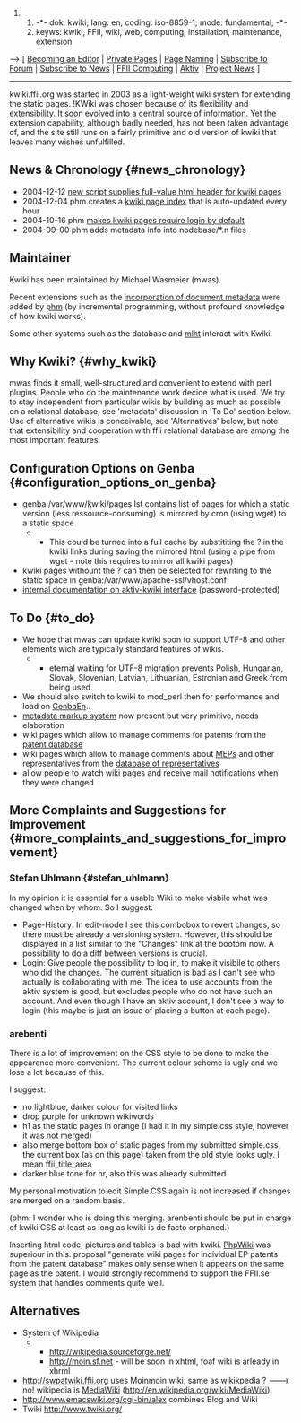 1.  1.  -\*- dok: kwiki; lang: en; coding: iso-8859-1; mode:
        fundamental; -\*-
    2.  keyws: kwiki, FFII, wiki, web, computing, installation,
        maintenance, extension

\--\> \[ [ Becoming an Editor](KwikiEditEn "wikilink") \| [ Private
Pages](KwikiPrivatHelpEn "wikilink") \| [ Page
Naming](PagNomEn "wikilink") \| [Subscribe to
Forum](http://lists.ffii.org/mailman/listinfo/kwiki-parl/ "wikilink") \|
[Subscribe to
News](http://lists.ffii.org/mailman/listinfo/kwiki-news/ "wikilink") \|
[ FFII Computing](PolisEn "wikilink") \| [ Aktiv](AktivEn "wikilink") \|
[ Project News](FfiiprojNewsEn "wikilink") \]

------------------------------------------------------------------------

kwiki.ffii.org was started in 2003 as a light-weight wiki system for
extending the static pages. !KWiki was chosen because of its flexibility
and extensibility. It soon evolved into a central source of information.
Yet the extension capability, although badly needed, has not been taken
advantage of, and the site still runs on a fairly primitive and old
version of kwiki that leaves many wishes unfulfilled.

## News & Chronology {#news_chronology}

-   2004-12-12 [ new script supplies full-value html header for kwiki
    pages](ParsKwikipagEn "wikilink")
-   2004-12-04 phm creates a [kwiki page
    index](http://www.ffii.org/assoc/kwiki/kwikipags.txt "wikilink")
    that is auto-updated every hour
-   2004-10-16 phm [ makes kwiki pages require login by
    default](KwikiProtEn "wikilink")
-   2004-09-00 phm adds metadata info into nodebase/\*.n files

## Maintainer

Kwiki has been maintained by Michael Wasmeier (mwas).

Recent extensions such as the [ incorporation of document
metadata](ParsKwikipagEn "wikilink") were added by [
phm](HartmutPilchEn "wikilink") (by incremental programming, without
profound knowledge of how kwiki works).

Some other systems such as the database and [ mlht](MlhtEn "wikilink")
interact with Kwiki.

## Why Kwiki? {#why_kwiki}

mwas finds it small, well-structured and convenient to extend with perl
plugins. People who do the maintenance work decide what is used. We try
to stay independent from particular wikis by building as much as
possible on a relational database, see \'metadata\' discussion in \'To
Do\' section below. Use of alternative wikis is conceivable, see
\'Alternatives\' below, but note that extensibility and cooperation with
ffii relational database are among the most important features.

## Configuration Options on Genba {#configuration_options_on_genba}

-   genba:/var/www/kwiki/pages.lst contains list of pages for which a
    static version (less ressource-consuming) is mirrored by cron (using
    wget) to a static space
    -   -   This could be turned into a full cache by substititing the ?
            in the kwiki links during saving the mirrored html (using a
            pipe from wget - note this requires to mirror all kwiki
            pages)
-   kwiki pages withount the ? can then be selected for rewriting to the
    static space in genba:/var/www/apache-ssl/vhost.conf
-   [internal documentation on aktiv-kwiki
    interface](http://kwiki.ffii.org/admin/AktivLoginsForKwiki "wikilink")
    (password-protected)

## To Do {#to_do}

-   We hope that mwas can update kwiki soon to support UTF-8 and other
    elements wich are typically standard features of wikis.
    -   -   eternal waiting for UTF-8 migration prevents Polish,
            Hungarian, Slovak, Slovenian, Latvian, Lithuanian, Estronian
            and Greek from being used
-   We should also switch to kwiki to mod_perl then for performance and
    load on [GenbaEn](GenbaEn "wikilink")..
-   [ metadata markup system](ParsKwikipagEn "wikilink") now present but
    very primitive, needs elaboration
-   wiki pages which allow to manage comments for patents from the [
    patent database](PatdbEn "wikilink")
-   wiki pages which allow to manage comments about
    [MEPs](MEPs "wikilink") and other representatives from the [
    database of representatives](MepdbEn "wikilink")
-   allow people to watch wiki pages and receive mail notifications when
    they were changed

## More Complaints and Suggestions for Improvement {#more_complaints_and_suggestions_for_improvement}

### Stefan Uhlmann {#stefan_uhlmann}

In my opinion it is essential for a usable Wiki to make visbile what was
changed when by whom. So I suggest:

-   Page-History: In edit-mode I see this combobox to revert changes, so
    there must be already a versioning system. However, this should be
    displayed in a list similar to the \"Changes\" link at the bootom
    now. A possibility to do a diff between versions is crucial.
-   Login: Give people the possibility to log in, to make it visibile to
    others who did the changes. The current situation is bad as I can\'t
    see who actually is collaborating with me. The idea to use accounts
    from the aktiv system is good, but excludes people who do not have
    such an account. And even though I have an aktiv account, I don\'t
    see a way to login (this maybe is just an issue of placing a button
    at each page).

### arebenti

There is a lot of improvement on the CSS style to be done to make the
appearance more convenient. The current colour scheme is ugly and we
lose a lot because of this.

I suggest:

-   no lightblue, darker colour for visited links
-   drop purple for unknown wikiwords
-   h1 as the static pages in orange (I had it in my simple.css style,
    however it was not merged)
-   also merge bottom box of static pages from my submitted simple.css,
    the current box (as on this page) taken from the old style looks
    ugly. I mean ffii_title_area
-   darker blue tone for hr, also this was already submitted

My personal motivation to edit Simple.CSS again is not increased if
changes are merged on a random basis.

(phm: I wonder who is doing this merging. arenbenti should be put in
charge of kwiki CSS at least as long as kwiki is de facto orphaned.)

Inserting html code, pictures and tables is bad with kwiki.
[PhpWiki](PhpWiki "wikilink") was superiour in this. proposal \"generate
wiki pages for individual EP patents from the patent database\" makes
only sense when it appears on the same page as the patent. I would
strongly recommend to support the FFII.se system that handles comments
quite well.

## Alternatives

-   System of Wikipedia
    -   -   <http://wikipedia.sourceforge.net/>
        -   <http://moin.sf.net> - will be soon in xhtml, foaf wiki is
            arleady in xhrml
-   <http://swpatwiki.ffii.org> uses Moinmoin wiki, same as wikikpedia ?
    \-\--\> no! wikipedia is [MediaWiki](MediaWiki "wikilink")
    (http://en.wikipedia.org/wiki/MediaWiki).
-   <http://www.emacswiki.org/cgi-bin/alex> combines Blog and Wiki
-   Twiki <http://www.twiki.org/>
